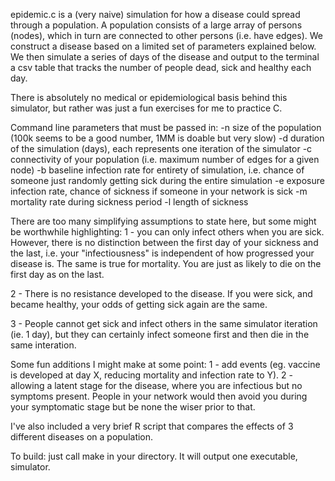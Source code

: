 epidemic.c is a (very naive) simulation for how a disease could spread through a population. A population consists of a large array of persons (nodes), which in turn are connected to other persons (i.e. have edges). We construct a disease based on a limited set of parameters explained below. We then simulate a series of days of the disease and output to the terminal a csv table that tracks the number of people dead, sick and healthy each day.


There is absolutely no medical or epidemiological basis behind this simulator, but rather was just a fun exercises for me to practice C.

Command line parameters that must be passed in:
 -n size of the population (100k seems to be a good number, 1MM is doable but very slow)
 -d duration of the simulation (days), each represents one iteration of the simulator
 -c connectivity of your population (i.e. maximum number of edges for a given node)
 -b baseline infection rate for entirety of simulation, i.e. chance of someone just randomly getting sick during the entire simulation
 -e exposure infection rate, chance of sickness if someone in your network is sick
 -m mortality rate during sickness period
 -l length of sickness


There are too many simplifying assumptions to state here, but some might be worthwhile highlighting:
1 - you can only infect others when you are sick. However, there is no distinction between the first day of your sickness and the last, i.e. your "infectiousness" is independent of how progressed your disease is. The same is true for mortality. You are just as likely to die on the first day as on the last.

2 - There is no resistance developed to the disease. If you were sick, and became healthy, your odds of getting sick again are the same.

3 - People cannot get sick and infect others in the same simulator iteration (ie. 1 day), but they can certainly infect someone first and then die in the same interation.



Some fun additions I might make at some point:
1 - add events (eg. vaccine is developed at day X, reducing mortality and infection rate to Y).
2 - allowing a latent stage for the disease, where you are infectious but no symptoms present. People in your network would then avoid you during your symptomatic stage but be none the wiser prior to that.


I've also included a very brief R script that compares the effects of 3 different diseases on a population.


To build:
just call make in your directory. It will output one executable, simulator.



